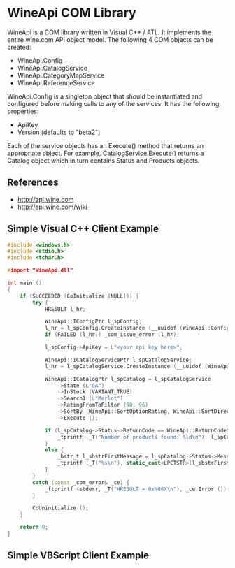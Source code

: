 # WineApi COM Library

WineApi is a COM library written in Visual C++ / ATL. It implements the entire wine.com API object model.
The following 4 COM objects can be created:

- WineApi.Config
- WineApi.CatalogService
- WineApi.CategoryMapService
- WineApi.ReferenceService

WineApi.Config is a singleton object that should be instantiated and configured before
making calls to any of the services. It has the following properties:

- ApiKey
- Version (defaults to "beta2")

Each of the service objects has an Execute() method that returns an appropriate object.
For example, CatalogService.Execute() returns a Catalog object which in turn contains
Status and Products objects.

## References

- http://api.wine.com
- http://api.wine.com/wiki

## Simple Visual C++ Client Example

```C++
#include <windows.h>
#include <stdio.h>
#include <tchar.h>

#import "WineApi.dll"

int main ()
{
    if (SUCCEEDED (CoInitialize (NULL))) {
        try {
            HRESULT l_hr;

            WineApi::IConfigPtr l_spConfig;
            l_hr = l_spConfig.CreateInstance (__uuidof (WineApi::Config));
            if (FAILED (l_hr)) _com_issue_error (l_hr);

            l_spConfig->ApiKey = L"<your api key here>";

            WineApi::ICatalogServicePtr l_spCatalogService;
            l_hr = l_spCatalogService.CreateInstance (__uuidof (WineApi::CatalogService));

            WineApi::ICatalogPtr l_spCatalog = l_spCatalogService
                ->State (L"CA")
                ->InStock (VARIANT_TRUE)
                ->Search1 (L"Merlot")
                ->RatingFromToFilter (90, 96)
                ->SortBy (WineApi::SortOptionRating, WineApi::SortDirectionDescending)
                ->Execute ();

            if (l_spCatalog->Status->ReturnCode == WineApi::ReturnCodeSuccess) {
                _tprintf (_T("Number of products found: %ld\n"), l_spCatalog->Products->Total);
            }
            else {
                _bstr_t l_sbstrFirstMessage = l_spCatalog->Status->Messages->Item[0];
                _tprintf (_T("%s\n"), static_cast<LPCTSTR>(l_sbstrFirstMessage));
            }
        }
        catch (const _com_error& _ce) {
            _ftprintf (stderr, _T("HRESULT = 0x%08X\n"), _ce.Error ());
        }

        CoUninitialize ();
    }

    return 0;
}
```

## Simple VBScript Client Example

```VBScript
```
